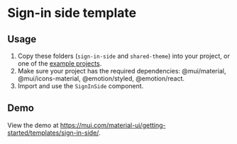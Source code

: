 # Sign-in side template

## Usage

<!-- #target-branch-reference -->

1. Copy these folders (`sign-in-side` and `shared-theme`) into your project, or one of the [example projects](https://github.com/mui/material-ui/tree/master/examples).
2. Make sure your project has the required dependencies: @mui/material, @mui/icons-material, @emotion/styled, @emotion/react.
3. Import and use the `SignInSide` component.

## Demo

<!-- #host-reference -->

View the demo at https://mui.com/material-ui/getting-started/templates/sign-in-side/.
